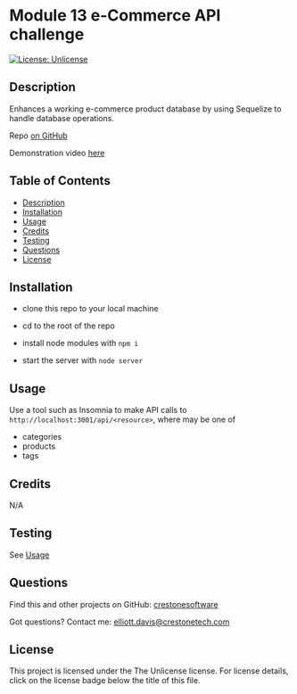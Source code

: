 # Module 13 e-Commerce API challenge
[![License: Unlicense](https://img.shields.io/badge/license-Unlicense-blue.svg)](http://unlicense.org/)
## <a name="Description"></a>Description
Enhances a working e-commerce product database by using Sequelize to handle database operations.

Repo [on GitHub](https://github.com/crestonesoftware/Module-13-REST-ORM-Backend)

Demonstration video [here](https://youtu.be/teKyREDTULs)
## <a name="Table of Contents"></a>Table of Contents
- [Description](#Description)
- [Installation](#Installation)
- [Usage](#Usage)
- [Credits](#Credits)
- [Testing](#Testing)
- [Questions](#Questions)
- [License](#License)

## <a name="Installation"></a>Installation
- clone this repo to your local machine
    
- cd to the root of the repo
    
- install node modules with ```npm i```
    
- start the server with ```node server```
    
## <a name="Usage"></a>Usage
Use a tool such as Insomnia to make API calls to ```http://localhost:3001/api/<resource>```, where <resource> may be one of 
- categories
- products
- tags
              
## <a name="Credits"></a>Credits
N/A

## <a name="Testing"></a>Testing
See [Usage](#Usage)

## <a name="Questions"></a>Questions
Find this and other projects on GitHub: <a href="https://github.com/crestonesoftware">crestonesoftware</a>

Got questions? Contact me: <a href="mailto:elliott.davis@crestonetech.com">elliott.davis@crestonetech.com</a>
## <a name="License"></a>License
This project is licensed under the The Unlicense license. For license details, click on the license badge below the title of this file.